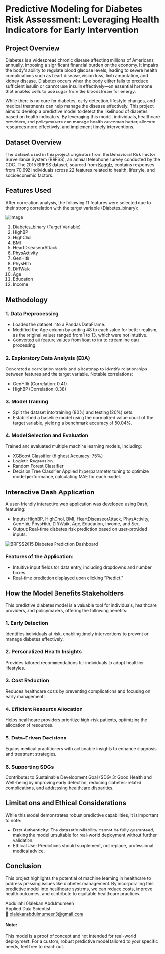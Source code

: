 # Predictive Modeling for Diabetes Risk Assessment: Leveraging Health Indicators for Early Intervention
## Project Overview
Diabetes is a widespread chronic disease affecting millions of Americans annually, imposing a significant financial burden on the economy. It impairs the body's ability to regulate blood glucose levels, leading to severe health complications such as heart disease, vision loss, limb amputation, and kidney disease. Diabetes occurs when the body either fails to produce sufficient insulin or cannot use insulin effectively—an essential hormone that enables cells to use sugar from the bloodstream for energy.

While there is no cure for diabetes, early detection, lifestyle changes, and medical treatments can help manage the disease effectively. This project aims to develop a predictive model to detect the likelihood of diabetes based on health indicators. By leveraging this model, individuals, healthcare providers, and policymakers can manage health outcomes better, allocate resources more effectively, and implement timely interventions.

## Dataset Overview
The dataset used in this project originates from the Behavioral Risk Factor Surveillance System (BRFSS), an annual telephone survey conducted by the CDC. The 2015 BRFSS dataset, sourced from [Kaggle](https://www.kaggle.com/datasets/abdelazizsami/cdc-diabetes-health-indicators), contains responses from 70,692 individuals across 22 features related to health, lifestyle, and socioeconomic factors.

## Features Used
After correlation analysis, the following 11 features were selected due to their strong correlation with the target variable (Diabetes_binary):

![image](https://github.com/user-attachments/assets/e854a406-4659-4ee8-b8d0-25d4d17983a8)

1. Diabetes_binary (Target Variable)
2. HighBP
3. HighChol
4. BMI
5. HeartDiseaseorAttack
6. PhysActivity
7. GenHlth
8. PhysHlth
9. DiffWalk
10. Age
11. Education
12. Income

## Methodology
### 1. Data Preprocessing
- Loaded the dataset into a Pandas DataFrame.
- Modified the Age column by adding 48 to each value for better realism, as the original values ranged from 1 to 13, which were not intuitive.
- Converted all feature values from float to int to streamline data processing.
### 2. Exploratory Data Analysis (EDA)
Generated a correlation matrix and a heatmap to identify relationships between features and the target variable.
Notable correlations:
- GenHlth (Correlation: 0.41)
- HighBP (Correlation: 0.38)
### 3. Model Training
- Split the dataset into training (80%) and testing (20%) sets.
- Established a baseline model using the normalized value count of the target variable, yielding a benchmark accuracy of 50.04%.
### 4. Model Selection and Evaluation
Trained and evaluated multiple machine learning models, including:
- XGBoost Classifier (Highest Accuracy: 75%)
- Logistic Regression
- Random Forest Classifier
- Decision Tree Classifier
Applied hyperparameter tuning to optimize model performance, calculating MAE for each model.

## Interactive Dash Application
A user-friendly interactive web application was developed using Dash, featuring:
- Inputs: HighBP, HighChol, BMI, HeartDiseaseorAttack, PhysActivity, GenHlth, PhysHlth, DiffWalk, Age, Education, Income, and Sex.
- Output: Real-time diabetes risk prediction based on user-provided inputs.

![BRFSS2015 Diabetes Prediction Dashboard](https://github.com/user-attachments/assets/1e5d3461-aa43-4fdb-8b9a-75686554b554)

### Features of the Application:
- Intuitive input fields for data entry, including dropdowns and number boxes.
- Real-time prediction displayed upon clicking "Predict."

## How the Model Benefits Stakeholders
This predictive diabetes model is a valuable tool for individuals, healthcare providers, and policymakers, offering the following benefits:
### 1. Early Detection
Identifies individuals at risk, enabling timely interventions to prevent or manage diabetes effectively.
### 2. Personalized Health Insights
Provides tailored recommendations for individuals to adopt healthier lifestyles.
### 3. Cost Reduction
Reduces healthcare costs by preventing complications and focusing on early management.
### 4. Efficient Resource Allocation
Helps healthcare providers prioritize high-risk patients, optimizing the allocation of resources.
### 5. Data-Driven Decisions
Equips medical practitioners with actionable insights to enhance diagnosis and treatment strategies.
### 6. Supporting SDGs
Contributes to Sustainable Development Goal (SDG) 3: Good Health and Well-being by improving early detection, reducing diabetes-related complications, and addressing healthcare disparities.

## Limitations and Ethical Considerations
While this model demonstrates robust predictive capabilities, it is important to note:

- Data Authenticity: The dataset's reliability cannot be fully guaranteed, making the model unsuitable for real-world deployment without further validation.
- Ethical Use: Predictions should supplement, not replace, professional medical advice.

## Conclusion
This project highlights the potential of machine learning in healthcare to address pressing issues like diabetes management. By incorporating this predictive model into healthcare systems, we can reduce costs, improve health outcomes, and contribute to equitable healthcare practices.

Abdullahi Olalekan Abdulmumeen </br>
Applied Data Scientist </br>
📧 olalekanabdulmumeen3@gmail.com </br>

#### Note:
This model is a proof of concept and not intended for real-world deployment. For a custom, robust predictive model tailored to your specific needs, feel free to reach out.
